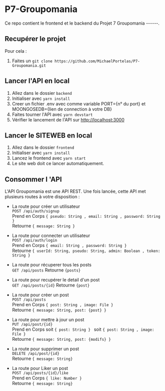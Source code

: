 # P7-Groupomania

Ce repo contient le frontend et le backend du Projet 7 Groupomania  ------.

## Recupérer le projet
Pour cela :
1. Faites un `git clone https://github.com/MichaelPortelas/P7-Groupomania.git`

## Lancer l'API en local
1. Allez dans le dossier `backend`
2. Initialiser avec `yarn install`
3. Creer un fichier .env avec comme variable PORT={n° du port} et MOONGOSEDB={lien de connection à votre DB}
4. Faites tourner l'API avec `yarn devstart`
5. Vérifier le lancement de l'API sur [http://localhost:3000](http://localhost:3000)

## Lancer le SITEWEB en local
1. Allez dans le dossier `frontend`
2. Initialiser avec `yarn install`
3. Lancez le frontend avec `yarn start`
4. Le site web doit ce lancer automatiquement.

## Consommer l 'API
L'API Groupomania est une API REST.
Une fois lancée, cette API met plusieurs routes à votre disposition :

- La route pour créer un utilisateur  
`POST /api/auth/signup`  
Prend en Corps `{ pseudo: String , email: String , password: String } `  
Retourne `{ message: String }`

- La route pour connecter un utilisateur  
`POST /api/auth/login`  
Prend en Corps `{ email: String , password: String } `  
Retourne `{ userId: String, pseudo: String, admin: Boolean , token: String }`

- La route pour récuperer tous les posts  
`GET /api/posts` 
Retourne `{posts}`

- La route pour recupérer le detail d'un post  
`GET /api/posts/{id}`
Retourne `{post}`

- La route pour créer un post  
`POST /api/posts`  
Prend en Corps `{ post: String , image: File } `  
Retourne `{ message: String, post: {post} }`

- La route pour mettre à jour un post  
`PUT /api/post/{id}`  
Prend en Corps soit `{ post: String } ` soit `{ post: String , image: File }`  
Retourne `{ message: String, post: {modifs} }`

- La route pour supprimer un post  
`DELETE /api/post/{id}`  
Retourne `{ message: String}`

- La route pour Liker un post  
`POST /api/posts/{id}/like`  
Prend en Corps `{ like: Number } `  
Retourne `{ message: String}`  